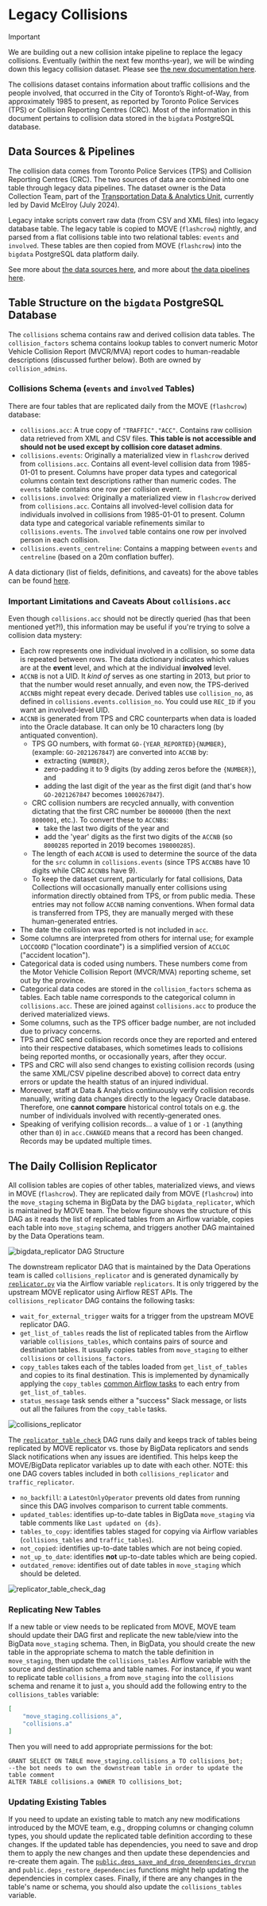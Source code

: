 # Legacy Collisions

> [!Important]
>
> We are building out a new collision intake pipeline to replace the legacy collisions. Eventually (within the next few months-year), we will be winding down this legacy collision dataset. Please see [the new documentation here](./NewCollisions.md).

The collisions dataset contains information about traffic collisions and the people involved, that occurred in the City of Toronto’s Right-of-Way, from approximately 1985 to present, as reported by Toronto Police Services (TPS) or Collision Reporting Centres (CRC). Most of the information in this document pertains to collision data stored in the `bigdata` PostgreSQL database.


## Data Sources & Pipelines

The collision data comes from Toronto Police Services (TPS) and Collision Reporting Centres (CRC). The two sources of data are combined into one table through legacy data pipelines. The dataset owner is the Data Collection Team, part of the [Transportation Data & Analytics Unit](https://www.toronto.ca/services-payments/streets-parking-transportation/road-safety/big-data-innovation-team/), currently led by David McElroy (July 2024).

Legacy intake scripts convert raw data (from CSV and XML files) into legacy database table. The legacy table is copied to MOVE (`flashcrow`) nightly, and parsed from a flat collisions table into two relational tables: `events` and `involved`. These tables are then copied from MOVE (`flashcrow`) into the `bigdata` PostgreSQL data platform daily.

See more about [the data sources here](https://github.com/CityofToronto/bdit_collisions/blob/qa/docs/source/1_collision_overview.md), and more about [the data pipelines here](https://github.com/CityofToronto/bdit_collisions/blob/qa/docs/source/6_internal_references.md).


## Table Structure on the `bigdata` PostgreSQL Database

The `collisions` schema contains raw and derived collision data tables. The `collision_factors` schema contains lookup tables to convert numeric Motor Vehicle Collision Report (MVCR/MVA) report codes to human-readable descriptions (discussed further below). Both are owned by `collision_admins`.

### Collisions Schema (`events` and `involved` Tables)

There are four tables that are replicated daily from the MOVE (`flashcrow`) database:

- `collisions.acc`: A true copy of `"TRAFFIC"."ACC"`. Contains raw collision data retrieved from XML and CSV files. **This table is not accessible and should not be used except by collision core dataset admins**.
- `collisions.events`: Originally a materialized view in `flashcrow` derived from `collisions.acc`. Contains all event-level collision data from 1985-01-01 to present. Columns have proper data types and categorical columns contain text descriptions rather than numeric codes. The `events` table contains one row per collision event.
- `collisions.involved`:  Originally a materialized view in `flashcrow` derived from `collisions.acc`. Contains all involved-level collision data for individuals involved in collisions from 1985-01-01 to present. Column data type and categorical variable refinements similar to `collisions.events`. The `involved` table contains one row per involved person in each collision.
- `collisions.events_centreline`: Contains a mapping between `events` and `centreline` (based on a 20m conflation buffer).

A data dictionary (list of fields, definitions, and caveats) for the above tables can be found [here](https://github.com/CityofToronto/bdit_collisions/blob/qa/docs/source/4_data_dictionary.md).


### Important Limitations and Caveats About `collisions.acc`

Even though `collisions.acc` should not be directly queried (has that been mentioned yet?!), this information may be useful if you're trying to solve a collision data mystery:
- Each row represents one individual involved in a collision, so some data is repeated between rows. The data dictionary indicates which values are at the **event** level, and which at the individual **involved** level.
- `ACCNB` is not a UID. It *kind of* serves as one starting in 2013, but prior to that the number would reset annually, and even now, the TPS-derived `ACCNB`s might repeat every decade. Derived tables use `collision_no`, as defined in `collisions.events.collision_no`. You could use `REC_ID` if you want an involved-level UID.
- `ACCNB` is generated from TPS and CRC counterparts when data is loaded into the Oracle database. It can only be 10 characters long (by antiquated convention). 
  - TPS GO numbers, with format `GO-{YEAR_REPORTED}{NUMBER}`, (example: `GO-2021267847`) are converted into `ACCNB` by:
      - extracting `{NUMBER}`, 
      - zero-padding it to 9 digits (by adding zeros before the `{NUMBER}`), and 
      - adding the last digit of the year as the first digit (and that's how `GO-2021267847` becomes `1000267847`). 
  - CRC collision numbers are recycled annually, with convention dictating that the first CRC number be `8000000` (then the next `8000001`, etc.). To convert these to `ACCNB`s: 
      - take the last two digits of the year and 
      - add the 'year' digits as the first two digits of the `ACCNB` (so `8000285` reported in 2019 becomes `198000285`). 
  - The length of each `ACCNB` is used to determine the source of the data for the `src` column in `collisions.events` (since TPS `ACCNB`s have 10 digits while CRC `ACCNB`s have 9).
  - To keep the dataset current, particularly for fatal collisions, Data Collections will occasionally manually enter collisions using information directly obtained from TPS, or from public media. These entries may not follow `ACCNB` naming conventions. When formal data is transferred from TPS, they are manually merged with these human-generated entries.
- The date the collision was reported is not included in `acc`.
- Some columns are interpreted from others for internal use; for example `LOCCOORD` ("location coordinate") is a simplified version of `ACCLOC` ("accident location").
- Categorical data is coded using numbers. These numbers come from the Motor Vehicle Collision Report (MVCR/MVA) reporting scheme, set out by the province.
- Categorical data codes are stored in the `collision_factors` schema as tables. Each table name corresponds to the categorical column in `collisions.acc`. These are joined against `collisions.acc` to produce the derived materialized views.
- Some columns, such as the TPS officer badge number, are not included due to privacy concerns.
- TPS and CRC send collision records once they are reported and entered into their respective databases, which sometimes leads to collisions being reported months, or occasionally years, after they occur. 
- TPS and CRC will also send changes to existing collision records (using the same XML/CSV pipeline described above) to correct data entry errors or update the health status of an injured individual. 
- Moreover, staff at Data & Analytics continuously verify collision records manually, writing data changes directly to the legacy Oracle database. Therefore, one **cannot compare** historical control totals on e.g. the number of individuals involved with recently-generated ones.
- Speaking of verifying collision records... a value of `1` or `-1` (anything other than `0`) in `acc.CHANGED` means that a record has been changed. Records may be updated multiple times. 


## The Daily Collision Replicator

All collision tables are copies of other tables, materialized views, and views in MOVE (`flashcrow`). They are replicated daily from MOVE (`flashcrow`) into the `move_staging` schema in BigData by the DAG `bigdata_replicator`, which is maintained by MOVE team. The below figure shows the structure of this DAG as it reads the list of replicated tables from an Airflow variable, copies each table into `move_staging` schema, and triggers another DAG maintained by the Data Operations team.

![bigdata_replicator DAG Structure](./assets/bigdata_replicator_dag.png)

The downstream replicator DAG that is maintained by the Data Operations team is called `collisions_replicator` and is generated dynamically by [`replicator.py`](../dags/replicator.py) via the Airflow variable `replicators`. It is only triggered by the upstream MOVE replicator using Airflow REST APIs. The `collisions_replicator` DAG contains the following tasks:
- `wait_for_external_trigger` waits for a trigger from the upstream MOVE replicator DAG.
- `get_list_of_tables` reads the list of replicated tables from the Airflow variable `collisions_tables`, which contains pairs of source and destination tables. It usually copies tables from `move_staging` to either `collisions` or `collisions_factors`.
- `copy_tables` takes each of the tables loaded from `get_list_of_tables` and copies to its final destination. This is implemented by dynamically applying the `copy_tables` [common Airflow tasks](../dags/common_tasks.py) to each entry from `get_list_of_tables`.
- `status_message` task sends either a "success" Slack message, or lists out all the failures from the `copy_table` tasks. 

![collisions_replicator](./assets/collisions_replicator_dag.png)

<!-- replicator_table_check_doc_md -->
The [`replicator_table_check`](../dags/replicator_table_check.py) DAG runs daily and keeps track of tables being replicated by MOVE replicator vs. those by BigData replicators and sends Slack notifications when any issues are identified. This helps keep the MOVE/BigData replicator variables up to date with each other. NOTE: this one DAG covers tables included in both `collisions_replicator` and `traffic_replicator`. 
- `no_backfill`: a `LatestOnlyOperator` prevents old dates from running since this DAG involves comparison to current table comments. 
- `updated_tables`: identifies up-to-date tables in BigData `move_staging` via table comments like `Last updated on {ds}`. 
- `tables_to_copy`: identifies tables staged for copying via Airflow variables (`collisions_tables` and `traffic_tables`).
- `not_copied`: identifies up-to-date tables which are not being copied.
- `not_up_to_date`: identifies **not** up-to-date tables which are being copied.
- `outdated_remove`: identifies out of date tables in `move_staging` which should be deleted.
<!-- replicator_table_check_doc_md -->

![replicator_table_check_dag](./assets/replicator_table_check_dag.png)

### Replicating New Tables

If a new table or view needs to be replicated from MOVE, MOVE team should update their DAG first and replicate the new table/view into the BigData `move_staging` schema. Then, in BigData, you should create the new table in the appropriate schema to match the table definition in `move_staging`, then update the `collisions_tables` Airflow variable with the source and destination schema and table names. For instance, if you want to replicate table `collisions_a` from `move_staging` into the `collisions` schema and rename it to just `a`, you should add the following entry to the `collisions_tables` variable:

```JSON
[
    "move_staging.collisions_a",
    "collisions.a"
]
```

Then you will need to add appropriate permissions for the bot: 
```
GRANT SELECT ON TABLE move_staging.collisions_a TO collisions_bot;
--the bot needs to own the downstream table in order to update the table comment
ALTER TABLE collisions.a OWNER TO collisions_bot;
```

### Updating Existing Tables

If you need to update an existing table to match any new modifications introduced by the MOVE team, e.g., dropping columns or changing column types, you should update the replicated table definition according to these changes. If the updated table has dependencies, you need to save and drop them to apply the new changes and then update these dependencies and re-create them again. The [`public.deps_save_and_drop_dependencies_dryrun`](https://github.com/CityofToronto/bdit_pgutils/blob/master/create-function-deps_save_and_drop_dependencies_dryrun.sql) and `public.deps_restore_dependencies` functions might help updating the dependencies in complex cases. Finally, if there are any changes in the table's name or schema, you should also update the `collisions_tables` variable.
